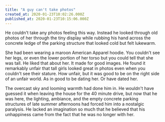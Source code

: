 ```yaml
---
title: "A guy can't take photos"
created_at: 2020-01-23T10:02:26.000Z
published_at: 2020-01-23T10:15:06.000Z
---
```

He couldn't take any photos feeling this way. Instead he looked through old photos of her through the tiny display while rubbing his hand across the concrete ledge of the parking structure that looked cold but felt lukewarm. 

She had been wearing a maroon American Apparel hoodie. You couldn't see her legs, or even the lower portion of her torso but you could tell that she was tall. He liked that about her. It made for good images. He found it remarkably unfair that tall girls looked great in photos even when you couldn't see their stature. How unfair, but it was good to be on the right side of an unfair world. As in good to be dating her. Or have dated her.

The overcast sky and looming warmth had done him in. He wouldn't have guessed it when leaving the house for the 40 minute drive, but now that he was here, the lighting, ambiance, and the empty concrete parking structures of late summer afternoons had forced him into a nostalgic paralysis. He lacked an imagination so much that he believed that his unhappiness came from the fact that he was no longer with her.
